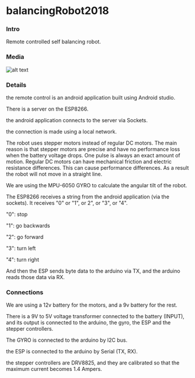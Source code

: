 # balancingRobot2018

### Intro
Remote controlled self balancing robot.

### Media
![alt text](https://github.com/tonyYSaliba/balancingRobot2018/blob/master/MEDIA/WhatsApp%20Image%202018-12-21%20at%202.58.01%20AM.jpeg)


### Details

the remote control is an android application built using Android studio.

There is a server on the ESP8266.

the android application connects to the server via Sockets.

the connection is made using a local network.

The robot uses stepper motors instead of regular DC motors. The main reason is that stepper motors are precise and have no performance loss when the battery voltage drops. One pulse is always an exact amount of motion. Regular DC motors can have mechanical friction and electric resistance differences. This can cause performance differences. As a result the robot will not move in a straight line.

We are using the MPU-6050 GYRO to calculate the angular tilt of the robot.

The ESP8266 receives a string from the android application (via the sockets). It receives "0" or "1", or 2", or "3", or "4".

"0": stop

"1": go backwards

"2": go forward

"3": turn left

"4": turn right

And then the ESP sends byte data to the arduino via TX, and the arduino reads those data via RX.

### Connections
We are using a 12v battery for the motors, and a 9v battery for the rest.

There is a 9V to 5V voltage transformer connected to the battery (INPUT), and its output is connected to the arduino, the gyro, the ESP and the stepper controllers.

The GYRO is connected to the arduino by I2C bus.

the ESP is connected to the arduino by Serial (TX, RX).

the stepper controllers are DRV8825, and they are calibrated so that the maximum current becomes 1.4 Ampers.

